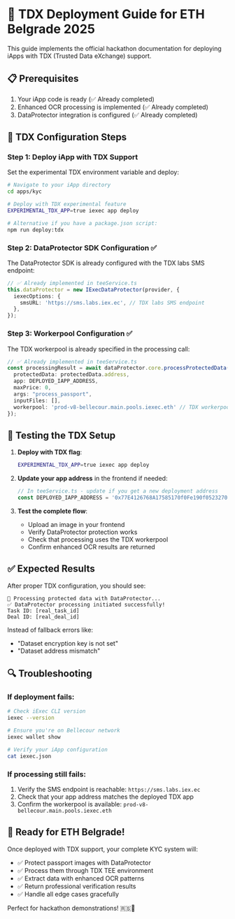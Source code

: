 # 🚀 TDX Deployment Guide for ETH Belgrade 2025

This guide implements the official hackathon documentation for deploying iApps with TDX (Trusted Data eXchange) support.

## 📋 **Prerequisites**

1. Your iApp code is ready (✅ Already completed)
2. Enhanced OCR processing is implemented (✅ Already completed)
3. DataProtector integration is configured (✅ Already completed)

## 🔧 **TDX Configuration Steps**

### Step 1: Deploy iApp with TDX Support

Set the experimental TDX environment variable and deploy:

```bash
# Navigate to your iApp directory
cd apps/kyc

# Deploy with TDX experimental feature
EXPERIMENTAL_TDX_APP=true iexec app deploy

# Alternative if you have a package.json script:
npm run deploy:tdx
```

### Step 2: DataProtector SDK Configuration ✅

The DataProtector SDK is already configured with the TDX labs SMS endpoint:

```typescript
// ✅ Already implemented in teeService.ts
this.dataProtector = new IExecDataProtector(provider, {
  iexecOptions: {
    smsURL: 'https://sms.labs.iex.ec', // TDX labs SMS endpoint
  },
});
```

### Step 3: Workerpool Configuration ✅

The TDX workerpool is already specified in the processing call:

```typescript
// ✅ Already implemented in teeService.ts
const processingResult = await dataProtector.core.processProtectedData({
  protectedData: protectedData.address,
  app: DEPLOYED_IAPP_ADDRESS,
  maxPrice: 0,
  args: "process_passport",
  inputFiles: [],
  workerpool: 'prod-v8-bellecour.main.pools.iexec.eth' // TDX workerpool
});
```

## 🧪 **Testing the TDX Setup**

1. **Deploy with TDX flag**:
   ```bash
   EXPERIMENTAL_TDX_APP=true iexec app deploy
   ```

2. **Update your app address** in the frontend if needed:
   ```typescript
   // In teeService.ts - update if you get a new deployment address
   const DEPLOYED_IAPP_ADDRESS = '0x77E4126768A17585170f0Fe190f052327070babE';
   ```

3. **Test the complete flow**:
   - Upload an image in your frontend
   - Verify DataProtector protection works
   - Check that processing uses the TDX workerpool
   - Confirm enhanced OCR results are returned

## ✅ **Expected Results**

After proper TDX configuration, you should see:

```
📡 Processing protected data with DataProtector...
✅ DataProtector processing initiated successfully!
Task ID: [real_task_id]
Deal ID: [real_deal_id]
```

Instead of fallback errors like:
- "Dataset encryption key is not set"
- "Dataset address mismatch"

## 🔍 **Troubleshooting**

### If deployment fails:
```bash
# Check iExec CLI version
iexec --version

# Ensure you're on Bellecour network
iexec wallet show

# Verify your iApp configuration
cat iexec.json
```

### If processing still fails:
1. Verify the SMS endpoint is reachable: `https://sms.labs.iex.ec`
2. Check that your app address matches the deployed TDX app
3. Confirm the workerpool is available: `prod-v8-bellecour.main.pools.iexec.eth`

## 🎯 **Ready for ETH Belgrade!**

Once deployed with TDX support, your complete KYC system will:
- ✅ Protect passport images with DataProtector
- ✅ Process them through TDX TEE environment
- ✅ Extract data with enhanced OCR patterns
- ✅ Return professional verification results
- ✅ Handle all edge cases gracefully

Perfect for hackathon demonstrations! 🇷🇸🎉 